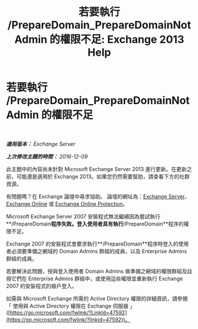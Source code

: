﻿---
title: '若要執行 /PrepareDomain_PrepareDomainNotAdmin 的權限不足: Exchange 2013 Help'
TOCTitle: 若要執行 /PrepareDomain_PrepareDomainNotAdmin 的權限不足
ms:assetid: c33a2bc0-5b07-49b8-a1c1-53baa4933d44
ms:mtpsurl: https://technet.microsoft.com/zh-tw/library/ms.exch.setupreadiness.preparedomainnotadmin(v=EXCHG.150)
ms:contentKeyID: 50474133
ms.date: 05/21/2018
mtps_version: v=EXCHG.150
ms.translationtype: MT
---

# 若要執行 /PrepareDomain\_PrepareDomainNotAdmin 的權限不足

 

_**適用版本：** Exchange Server_

_**上次修改主題的時間：** 2016-12-09_

此主題中的內容尚未針對 Microsoft Exchange Server 2013 進行更新。在更新之前，可能還是適用於 Exchange 2013。如果您仍然需要幫助，請查看下方的社群資源。

有問題嗎？在 Exchange 論壇中尋求協助。 論壇的網址為：[Exchange Server](https://go.microsoft.com/fwlink/p/?linkid=60612)、 [Exchange Online](https://go.microsoft.com/fwlink/p/?linkid=267542) 或 [Exchange Online Protection](https://go.microsoft.com/fwlink/p/?linkid=285351)。

Microsoft Exchange Server 2007 安裝程式無法繼續因為嘗試執行**/PrepareDomain**程序失敗。登入使用者具有執行**/PrepareDomain**程序的權限不足。

Exchange 2007 的安裝程式會要求執行**/PrepareDomain**程序時登入的使用者必須要準備之網域的 Domain Admins 群組的成員，以及 Enterprise Admins 群組的成員。

若要解決此問題，授與登入使用者 Domain Admins 做準備之網域的權限群組及註冊它們在 Enterprise Admins 群組中，或使用這些權限並重新執行 Exchange 2007 的安裝程式的帳戶登入。

如需與 Microsoft Exchange 所需的 Active Directory 權限的詳細資訊，請參閱 「 使用與 Active Directory 權限在 Exchange 伺服器 」 ([https://go.microsoft.com/fwlink/?LinkId=47592](https://go.microsoft.com/fwlink/?linkid=47592))。

